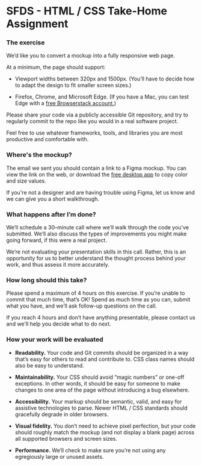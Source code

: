 # SFDS - HTML / CSS Take-Home Assignment

### The exercise

We’d like you to convert a mockup into a fully responsive web page.

At a minimum, the page should support:

- Viewport widths between 320px and 1500px. (You’ll have to decide how to adapt the design to fit smaller screen sizes.)

- Firefox, Chrome, and Microsoft Edge. (If you have a Mac, you can test Edge with a [free Browserstack account.](https://www.browserstack.com/test-on-microsoft-edge-browser#))

Please share your code via a publicly accessible Git repository, and try to regularly commit to the repo like you would in a real software project.

Feel free to use whatever frameworks, tools, and libraries you are most productive and comfortable with.

### Where's the mockup?

The email we sent you should contain a link to a Figma mockup. You can view the link on the web, or download the [free desktop app](https://www.figma.com/downloads/) to copy color and size values.

If you're not a designer and are having trouble using Figma, let us know and we can give you a short walkthrough.

### What happens after I’m done?

We’ll schedule a 30–minute call where we’ll walk through the code you’ve submitted. We’ll also discuss the types of improvements you might make going forward, if this were a real project.

We’re not evaluating your presentation skills in this call. Rather, this is an opportunity for us to better understand the thought process behind your work, and thus assess it more accurately.

### How long should this take? 

Please spend a maximum of 4 hours on this exercise. If you’re unable to commit that much time, that’s OK! Spend as much time as you can, submit what you have, and we’ll ask follow-up questions on the call.

If you reach 4 hours and don’t have anything presentable, please contact us and we'll help you decide what to do next.

### How your work will be evaluated

- **Readability.** Your code and Git commits should be organized in a way that’s easy for others to read and contribute to. CSS class names should also be easy to understand.

- **Maintainability.** Your CSS should avoid “magic numbers” or one-off exceptions. In other words, it should be easy for someone to make changes to one area of the page without introducing a bug elsewhere.

- **Accessibility.** Your markup should be semantic, valid, and easy for assistive technologies to parse. Newer HTML / CSS standards should gracefully degrade in older browsers.

- **Visual fidelity.** You don’t need to achieve pixel perfection, but your code should roughly match the mockup (and not display a blank page) across all supported browsers and screen sizes.

- **Performance.** We’ll check to make sure you’re not using any egregiously large or unused assets.